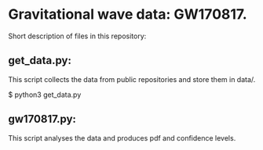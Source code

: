 # Gravitational wave data: GW170817. 

Short description of files in this repository:

## get_data.py:

This script collects the data from public repositories and store them in data/. 

$ python3 get_data.py


## gw170817.py:

This script analyses the data and produces pdf and confidence levels.

